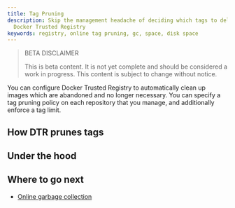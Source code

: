 ```yaml
---
title: Tag Pruning
description: Skip the management headache of deciding which tags to delete or preserve by configuring a tag pruning policy or enforcing a tag limit in the
  Docker Trusted Registry
keywords: registry, online tag pruning, gc, space, disk space
---
```


> BETA DISCLAIMER
>
> This is beta content. It is not yet complete and should be considered a work in progress. This content is subject to change without notice.


You can configure Docker Trusted Registry to automatically clean up images which are abandoned and no longer necessary. You can specify a tag pruning policy on each repository that you manage, and additionally enforce a tag limit.   

## How DTR prunes tags

## Under the hood


## Where to go next

- [Online garbage collection](garbage-collection/index.md)
